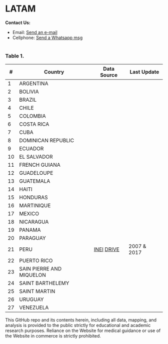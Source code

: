 # LATAM

<b>Contact Us: </b><br>

- Email: [Send an e-mail](pablo.diazv@pucp.edu.pe)
- Cellphone: [Send a Whatsapp msg](https://api.whatsapp.com/send?phone=51938438089&text=Hi,%20I%27m%20comming%20from%20Github)
  <br><br>

### Table 1.

| #   | Country                  | Data Source                                                    | Last Update |
| --- | ------------------------ | -------------------------------------------------------------- | ----------- |
| 1   | ARGENTINA                |                                                                |             |
| 2   | BOLIVIA                  |                                                                |             |
| 3   | BRAZIL                   |                                                                |             |
| 4   | CHILE                    |                                                                |             |
| 5   | COLOMBIA                 |                                                                |             |
| 6   | COSTA RICA               |                                                                |             |
| 7   | CUBA                     |                                                                |             |
| 8   | DOMINICAN REPUBLIC       |                                                                |             |
| 9   | ECUADOR                  |                                                                |             |
| 10  | EL SALVADOR              |                                                                |             |
| 11  | FRENCH GUIANA            |                                                                |             |
| 12  | GUADELOUPE               |                                                                |             |
| 13  | GUATEMALA                |                                                                |             |
| 14  | HAITI                    |                                                                |             |
| 15  | HONDURAS                 |                                                                |             |
| 16  | MARTINIQUE               |                                                                |             |
| 17  | MEXICO                   |                                                                |             |
| 18  | NICARAGUA                |                                                                |             |
| 19  | PANAMA                   |                                                                |             |
| 20  | PARAGUAY                 |                                                                |             |
| 21  | PERU                     | [INEI](https://bit.ly/2R6ksRa) [DRIVE](https://bit.ly/3dVvW3B) | 2007 & 2017 |
| 22  | PUERTO RICO              |                                                                |             |
| 23  | SAIN PIERRE AND MIQUELON |                                                                |             |
| 24  | SAINT BARTHELEMY         |                                                                |             |
| 25  | SAINT MARTIN             |                                                                |             |
| 26  | URUGUAY                  |                                                                |             |
| 27  | VENEZUELA                |                                                                |             |

This GitHub repo and its contents herein, including all data, mapping, and analysis is provided to the public strictly for educational and academic research purposes. Reliance on the Website for medical guidance or use of the Website in commerce is strictly prohibited.
